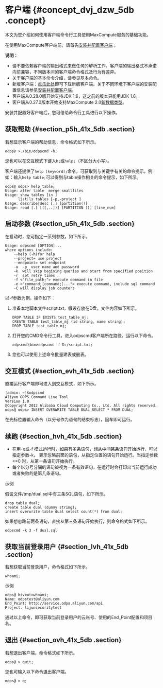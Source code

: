 # 客户端 {#concept_dvj_dzw_5db .concept}

本文为您介绍如何使用客户端命令行工具使用MaxCompute服务的基础功能。

在使用MaxCompute客户端前，请首先[安装并配置客户端](../../../../cn.zh-CN/准备工作/安装并配置客户端.md) 。

**说明：** 

-   请不要依赖客户端的输出格式来做任何的解析工作。客户端的输出格式不承诺向前兼容，不同版本间的客户端命令格式及行为有差异。
-   关于客户端的基本命令介绍，请参见[基本命令](../../../../cn.zh-CN/开发/常用命令/常用命令列表.md)。
-   新版客户端：[点击此处](http://docs-aliyun.cn-hangzhou.oss.aliyun-inc.com/assets/attach/119118/cn_zh/1559120057202/odpscmd_public_May.zip)即可下载新版客户端。关于不同环境下客户端的安装配置信息请参见[安装并配置客户端](../../../../cn.zh-CN/准备工作/安装并配置客户端.md#)。
-   客户端从0.28.0版开始支持JDK 1.9，这之前的版本只能用JDK 1.8。
-   客户端从0.27.0版本开始支持MaxCompute 2.0[新数据类型](../../../../cn.zh-CN/开发/数据类型.md#)。

安装并配置好客户端后，您可借助命令行工具进行以下操作。

## 获取帮助 {#section_p5h_41x_5db .section}

若想显示客户端的帮助信息，命令格式如下所示。

``` {#codeblock_wpu_65t_46a}
odps@ >./bin/odpscmd -h;
```

您也可以在交互模式下键入`h;`或`help;`（不区分大小写）。

客户端还提供了`help [keyword];`命令，可获取到与关键字有关的命令提示。例如：输入`help table;`可以得到与table操作相关的命令提示，如下所示。

``` {#codeblock_b98_gbs_53r}
odps@ odps> help table;
Usage: alter table  merge smallfiles
Usage: show tables [in ]
      list|ls tables [-p,-project ]
Usage: describe|desc [.] [partition()]
Usage: read [.] [([,..])] [PARTITION ()] [line_num]
```

## 启动参数 {#section_u5h_41x_5db .section}

在启动时，您可指定一系列参数，如下所示。

``` {#codeblock_xpg_wxi_auq}
Usage: odpscmd [OPTION]...
where options include:
    --help (-h)for help
    --project= use project
    --endpoint= set endpoint
    -u  -p  user name and password
    -k  will skip begining queries and start from specified position
    -r  set retry times
    -f <"file_path;"> execute command in file
    -e <"command;[command;]..."> execute command, include sql command
    -C will display job counters
```

以-f参数为例，操作如下：

1.  准备本地脚本文件script.txt，假设存放在D盘，文件内容如下所示。

    ``` {#codeblock_oqm_ro2_w1d}
    DROP TABLE IF EXISTS test_table_mj;
    CREATE TABLE test_table_mj (id string, name string);
    DROP TABLE test_table_mj;
    ```

2.  打开您的CMD命令行工具，进入odpscmd客户端所在路径，运行以下命令。

    ``` {#codeblock_om4_jpl_1bj}
    odpscmd\bin>odpscmd -f D:/script.txt;
    ```

3.  您也可以使用上述命令批量建表或删表。

## 交互模式 {#section_evh_41x_5db .section}

直接运行客户端即可进入到交互模式，如下所示。

``` {#codeblock_9sn_0gm_fpv}
[admin: ~]$odpscmd
Aliyun ODPS Command Line Tool
Version 1.0
@Copyright 2012 Alibaba Cloud Computing Co., Ltd. All rights reserved.
odps@ odps> INSERT OVERWRITE TABLE DUAL SELECT * FROM DUAL;
```

在光标位置输入命令（以分号作为语句的结束标志），回车即可运行。

## 续跑 {#section_hvh_41x_5db .section}

-   在用-e或-f 模式运行时，如果有多条语句，想从中间某条语句开始运行，可以指定参数-k， 表示忽略前面的语句，从指定位置的语句开始运行。当指定参数<=0 时，从第一条语句开始执行。
-   每个以分号分隔的语句被视为一条有效语句，在运行时会打印出当前运行成功或者失败的是第几条语句。

示例

假设文件/tmp/dual.sql中有三条SQL语句，如下所示。

``` {#codeblock_2rn_8n4_6am}
drop table dual;
create table dual (dummy string);
insert overwrite table dual select count(*) from dual;
```

如果想忽略前两条语句，直接从第三条语句开始执行，则命令格式如下所示。

``` {#codeblock_0ey_zdg_yp0}
odpscmd -k 3 -f dual.sql
```

## 获取当前登录用户 {#section_lvh_41x_5db .section}

若想获取当前登录用户，命令格式如下所示。

``` {#codeblock_dvq_ata_myw}
whoami;
```

示例

``` {#codeblock_uic_gyx_y86}
odps@ hiveut>whoami;
Name: odpstest@aliyun.com
End_Point: http://service.odps.aliyun.com/api
Project: lijunsecuritytest
```

通过以上命令，即可获取当前登录用户的云账号、使用的End\_Point配置和项目名。

## 退出 {#section_ovh_41x_5db .section}

若想退出客户端，命令格式如下所示。

``` {#codeblock_1m0_b96_vhg}
odps@ > quit;
```

您也可输入以下命令退出客户端。

``` {#codeblock_pbu_hoo_8rq}
odps@ > q;
```

